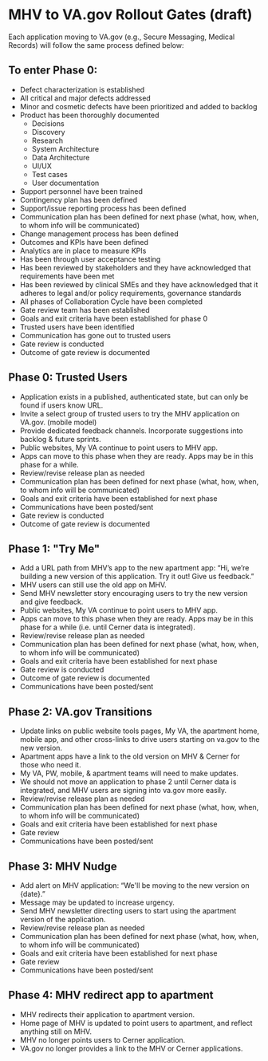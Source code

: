 # MHV to VA.gov Rollout Gates (draft)
Each application moving to VA.gov (e.g., Secure Messaging, Medical Records) will follow the same process defined below:

## To enter Phase 0:
- Defect characterization is established
- All critical and major defects addressed
- Minor and cosmetic defects have been prioritized and added to backlog
- Product has been thoroughly documented
	- Decisions
	- Discovery
	- Research
	- System Architecture
	- Data Architecture
	- UI/UX
	- Test cases
	- User documentation
- Support personnel have been trained
- Contingency plan has been defined
- Support/issue reporting process has been defined
- Communication plan has been defined for next phase (what, how, when, to whom info will be communicated)
- Change management process has been defined
- Outcomes and KPIs have been defined
- Analytics are in place to measure KPIs
- Has been through user acceptance testing
- Has been reviewed by stakeholders and they have acknowledged that requirements have been met
- Has been reviewed by clinical SMEs and they have acknowledged that it adheres to legal and/or policy requirements, governance standards
- All phases of Collaboration Cycle have been completed
- Gate review team has been established
- Goals and exit criteria have been established for phase 0
- Trusted users have been identified
- Communication has gone out to trusted users
- Gate review is conducted
- Outcome of gate review is documented

## Phase 0: Trusted Users
- Application exists in a published, authenticated state, but can only be found if users know URL. 
- Invite a select group of trusted users to try the MHV application on VA.gov. (mobile model) 
- Provide dedicated feedback channels.  Incorporate suggestions into backlog & future sprints. 
- Public websites, My VA continue to point users to MHV app. 
- Apps can move to this phase when they are ready. Apps may be in this phase for a while. 
- Review/revise release plan as needed
- Communication plan has been defined for next phase (what, how, when, to whom info will be communicated)
- Goals and exit criteria have been established for next phase
- Communications have been posted/sent
- Gate review is conducted
- Outcome of gate review is documented
  
## Phase 1: "Try Me"
- Add a URL path from MHV’s app to the new apartment app: “Hi, we’re building a new version of this application. Try it out! Give us feedback.” 
- MHV users can still use the old app on MHV. 
- Send MHV newsletter story encouraging users to try the new version and give feedback. 
- Public websites, My VA continue to point users to MHV app. 
- Apps can move to this phase when they are ready. Apps may be in this phase for a while (i.e. until Cerner data is integrated). 
- Review/revise release plan as needed
- Communication plan has been defined for next phase (what, how, when, to whom info will be communicated)
- Goals and exit criteria have been established for next phase
- Gate review is conducted
- Outcome of gate review is documented
- Communications have been posted/sent

## Phase 2: VA.gov Transitions
- Update links on public website tools pages, My VA, the apartment home, mobile app, and other cross-links to drive users starting on va.gov to the new version.   
- Apartment apps have a link to the old version on MHV & Cerner for those who need it.
- My VA, PW, mobile, & apartment teams will need to make updates. 
- We should not move an application to phase 2 until Cerner data is integrated, and MHV users are signing into va.gov more easily. 
- Review/revise release plan as needed
- Communication plan has been defined for next phase (what, how, when, to whom info will be communicated)
- Goals and exit criteria have been established for next phase
- Gate review
- Communications have been posted/sent

## Phase 3: MHV Nudge
- Add alert on MHV application: “We'll be moving to the new version on {date}.” 
- Message may be updated to increase urgency.
- Send MHV newsletter directing users to start using the apartment version of the application. 
- Review/revise release plan as needed
- Communication plan has been defined for next phase (what, how, when, to whom info will be communicated)
- Goals and exit criteria have been established for next phase
- Gate review
- Communications have been posted/sent

## Phase 4:  MHV redirect app to apartment
- MHV redirects their application to apartment version. 
- Home page of MHV is updated to point users to apartment, and reflect anything still on MHV. 
- MHV no longer points users to Cerner application. 
- VA.gov no longer provides a link to the MHV or Cerner applications.
